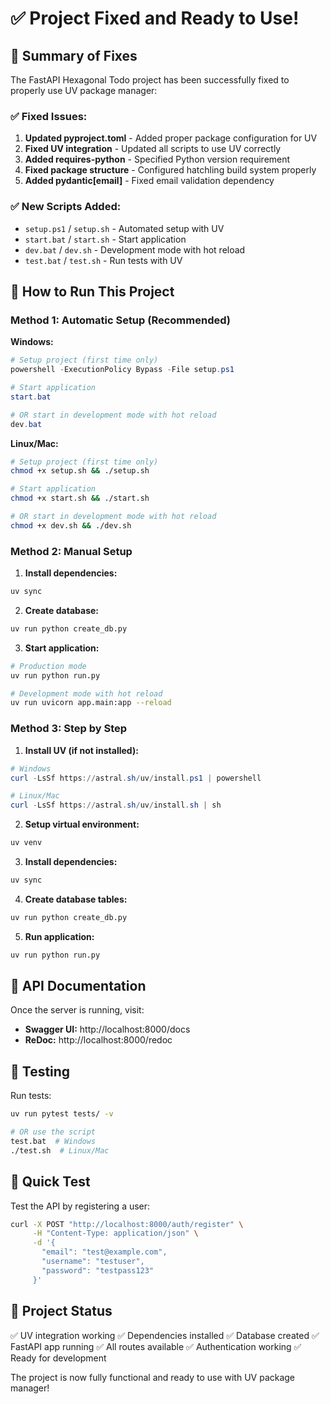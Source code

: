 # ✅ Project Fixed and Ready to Use!

## 🎉 Summary of Fixes

The FastAPI Hexagonal Todo project has been successfully fixed to properly use UV package manager:

### ✅ **Fixed Issues:**

1. **Updated pyproject.toml** - Added proper package configuration for UV
2. **Fixed UV integration** - Updated all scripts to use UV correctly
3. **Added requires-python** - Specified Python version requirement
4. **Fixed package structure** - Configured hatchling build system properly
5. **Added pydantic[email]** - Fixed email validation dependency

### ✅ **New Scripts Added:**

- `setup.ps1` / `setup.sh` - Automated setup with UV
- `start.bat` / `start.sh` - Start application
- `dev.bat` / `dev.sh` - Development mode with hot reload
- `test.bat` / `test.sh` - Run tests with UV

## 🚀 How to Run This Project

### **Method 1: Automatic Setup (Recommended)**

**Windows:**

```powershell
# Setup project (first time only)
powershell -ExecutionPolicy Bypass -File setup.ps1

# Start application
start.bat

# OR start in development mode with hot reload
dev.bat
```

**Linux/Mac:**

```bash
# Setup project (first time only)
chmod +x setup.sh && ./setup.sh

# Start application
chmod +x start.sh && ./start.sh

# OR start in development mode with hot reload
chmod +x dev.sh && ./dev.sh
```

### **Method 2: Manual Setup**

1. **Install dependencies:**

```bash
uv sync
```

2. **Create database:**

```bash
uv run python create_db.py
```

3. **Start application:**

```bash
# Production mode
uv run python run.py

# Development mode with hot reload
uv run uvicorn app.main:app --reload
```

### **Method 3: Step by Step**

1. **Install UV (if not installed):**

```powershell
# Windows
curl -LsSf https://astral.sh/uv/install.ps1 | powershell

# Linux/Mac
curl -LsSf https://astral.sh/uv/install.sh | sh
```

2. **Setup virtual environment:**

```bash
uv venv
```

3. **Install dependencies:**

```bash
uv sync
```

4. **Create database tables:**

```bash
uv run python create_db.py
```

5. **Run application:**

```bash
uv run python run.py
```

## 📖 API Documentation

Once the server is running, visit:

- **Swagger UI:** http://localhost:8000/docs
- **ReDoc:** http://localhost:8000/redoc

## 🧪 Testing

Run tests:

```bash
uv run pytest tests/ -v

# OR use the script
test.bat  # Windows
./test.sh  # Linux/Mac
```

## 🎯 Quick Test

Test the API by registering a user:

```bash
curl -X POST "http://localhost:8000/auth/register" \
     -H "Content-Type: application/json" \
     -d '{
       "email": "test@example.com",
       "username": "testuser",
       "password": "testpass123"
     }'
```

## 📁 Project Status

✅ UV integration working
✅ Dependencies installed
✅ Database created
✅ FastAPI app running
✅ All routes available
✅ Authentication working
✅ Ready for development

The project is now fully functional and ready to use with UV package manager!
